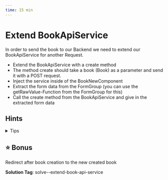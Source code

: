 ```yaml
---
time: 15 min
---
```


# Extend BookApiService

In order to send the book to our Backend we need to extend our BookApiService for another Request.

- Extend the BookApiService with a create method
- The method create should take a book (Book) as a parameter and send it with a POST request.
- Inject the service inside of the BookNewComponent
- Extract the form data from the FormGroup (you can use the getRawValue-Function from the FormGroup for this)
- Call the create method from the BookApiService and give in the extracted form data

## Hints

<details>
<summary>Tips</summary>

```ts
// book-api.service.ts
create(book: Book): Observable<Book> {
  return this.http.post<Book>('http://localhost:4730/books', book)
}
```

```ts
// book-new.component.ts
private bookApiService = inject(BookApiService)
...
submit() {
  this.bookApiService.create(this.form.getRawValue() as Book).subscribe()
}
```

</details>

## ⭐️ Bonus
Redirect after book creation to the new created book

**Solution Tag**: solve--extend-book-api-service
